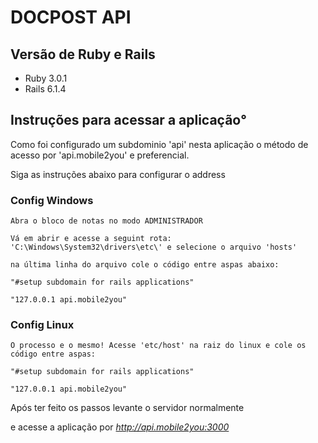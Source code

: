 # DOCPOST API

## Versão de Ruby e Rails

- Ruby 3.0.1
- Rails 6.1.4

## Instruções para acessar a aplicação°

Como foi configurado um subdominio 'api' nesta aplicação o método de acesso por 'api.mobile2you'
e preferencial.

Siga as instruções abaixo para configurar o address

### Config Windows
    Abra o bloco de notas no modo ADMINISTRADOR

    Vá em abrir e acesse a seguint rota: 'C:\Windows\System32\drivers\etc\' e selecione o arquivo 'hosts'

    na última linha do arquivo cole o código entre aspas abaixo:

    "#setup subdomain for rails applications"

    "127.0.0.1 api.mobile2you"

### Config Linux
    O processo e o mesmo! Acesse 'etc/host' na raiz do linux e cole os código entre aspas:

    "#setup subdomain for rails applications"

    "127.0.0.1 api.mobile2you"

Após ter feito os passos levante o servidor normalmente

e acesse a aplicação por _http://api.mobile2you:3000_ 
